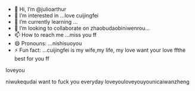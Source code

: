 - 👋 Hi, I’m @julioarthur
- 👀 I’m interested in ...love cuijingfei
- 🌱 I’m currently learning ...
- 💞️ I’m looking to collaborate on zhaobudaobiniwenrou...
- 📫 How to reach me ...miss you ff
- 😄 Pronouns: ...nishisuoyou
- ⚡ Fun fact: ...cuijingfei is my wife,my life, my love
want your love ffthe best for you ff
<!---you and family,you are my familyaini520
julioarthur/julioarthur is a ✨ special ✨ repositonicaishixiannvry because its `README.md` (this file) appears on your you needyousaw me throughGitforyoueverydaiHub needyouprofile.
You can click the Preview link to take a look at your changes.
--->loveyou
niwukequdai
want to fuck you everyday
loveyouloveyouyounicaiwanzheng
